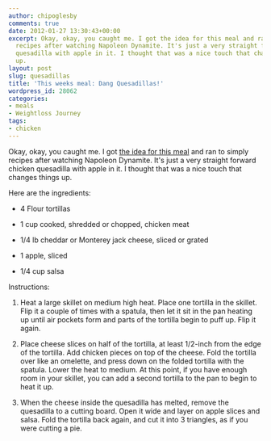 ```yaml
---
author: chipoglesby
comments: true
date: 2012-01-27 13:30:43+00:00
excerpt: Okay, okay, you caught me. I got the idea for this meal and ran to simply
  recipes after watching Napoleon Dynamite. It's just a very straight forward chicken
  quesadilla with apple in it. I thought that was a nice touch that changes things
  up.
layout: post
slug: quesadillas
title: 'This weeks meal: Dang Quesadillas!'
wordpress_id: 28062
categories:
- meals
- Weightloss Journey
tags:
- chicken
---
```


Okay, okay, you caught me. I got [the idea for this meal](http://simplyrecipes.com/recipes/apple_chicken_quesadilla/) and ran to simply recipes after watching Napoleon Dynamite. It's just a very straight forward chicken quesadilla with apple in it. I thought that was a nice touch that changes things up.

Here are the ingredients:



	
  * 4 Flour tortillas

	
  * 1 cup cooked, shredded or chopped, chicken meat

	
  * 1/4 lb cheddar or Monterey jack cheese, sliced or grated

	
  * 1 apple, sliced

	
  * 1/4 cup salsa


Instructions:

	
  1. Heat a large skillet on medium high heat. Place one tortilla in the skillet. Flip it a couple of times with a spatula, then let it sit in the pan heating up until air pockets form and parts of the tortilla begin to puff up. Flip it again.

	
  2. Place cheese slices on half of the tortilla, at least 1/2-inch from the edge of the tortilla. Add chicken pieces on top of the cheese. Fold the tortilla over like an omelette, and press down on the folded tortilla with the spatula. Lower the heat to medium. At this point, if you have enough room in your skillet, you can add a second tortilla to the pan to begin to heat it up.

	
  3. When the cheese inside the quesadilla has melted, remove the quesadilla to a cutting board. Open it wide and layer on apple slices and salsa. Fold the tortilla back again, and cut it into 3 triangles, as if you were cutting a pie.



